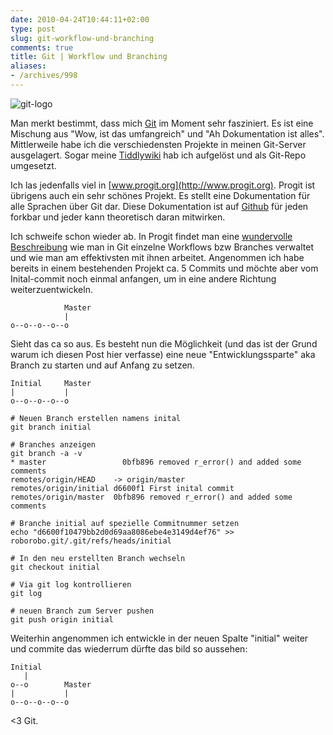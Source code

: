 ```yaml
---
date: 2010-04-24T10:44:11+02:00
type: post
slug: git-workflow-und-branching
comments: true
title: Git | Workflow und Branching
aliases:
- /archives/998
---
```


![git-logo](/uploads/2010/02/git-logo.png)

Man merkt bestimmt, dass mich [Git](http://scm-git.org) im Moment sehr fasziniert. Es ist eine Mischung aus "Wow, ist das umfangreich" und "Ah Dokumentation ist alles". Mittlerweile habe ich die verschiedensten Projekte in meinen Git-Server ausgelagert. Sogar meine [Tiddlywiki](http://tiddlywiki.com) hab ich aufgelöst und als Git-Repo umgesetzt.

Ich las jedenfalls viel in [www.progit.org](http://www.progit.org). Progit ist übrigens auch ein sehr schönes Projekt. Es stellt eine Dokumentation für alle Sprachen über Git dar. Diese Dokumentation ist auf [Github](http://github.com/progit/progit) für jeden forkbar und jeder kann theoretisch daran mitwirken.

Ich schweife schon wieder ab. In Progit findet man eine [wundervolle Beschreibung](http://progit.org/book/ch3-4.html) wie man in Git einzelne Workflows bzw Branches verwaltet und wie man am effektivsten mit ihnen arbeitet. Angenommen ich habe bereits in einem bestehenden Projekt ca. 5 Commits und möchte aber vom Inital-commit noch einmal anfangen, um in eine andere Richtung weiterzuentwickeln.


                Master
                |
    o--o--o--o--o


Sieht das ca so aus. Es besteht nun die Möglichkeit (und das ist der Grund warum ich diesen Post hier verfasse) eine neue "Entwicklungssparte" aka Branch zu starten und auf Anfang zu setzen.


    Initial     Master
    |           |
    o--o--o--o--o


```
# Neuen Branch erstellen namens inital
git branch initial
```


```
# Branches anzeigen
git branch -a -v
* master                 0bfb896 removed r_error() and added some comments
remotes/origin/HEAD    -> origin/master
remotes/origin/initial d6600f1 First inital commit
remotes/origin/master  0bfb896 removed r_error() and added some comments
```


```
# Branche initial auf spezielle Commitnummer setzen
echo "d6600f10479bb2d0d69aa8086ebe4e3149d4ef76" >> roborobo.git/.git/refs/heads/initial
```


```
# In den neu erstellten Branch wechseln
git checkout initial
```


```
# Via git log kontrollieren
git log
```


```
# neuen Branch zum Server pushen
git push origin initial
```


Weiterhin angenommen ich entwickle in der neuen Spalte "initial" weiter und commite das wiederrum dürfte das bild so aussehen:


    Initial
       |
    o--o        Master
    |           |
    o--o--o--o--o


<3 Git.
